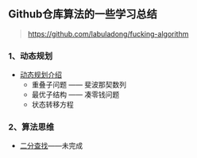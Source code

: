 ## Github仓库算法的一些学习总结
> https://github.com/labuladong/fucking-algorithm

### 1、动态规划

- [动态规划介绍](./动态规划学习.md)
  - 重叠子问题 —— 斐波那契数列
  - 最优子结构 —— 凑零钱问题
  - 状态转移方程

### 2、算法思维
- [二分查找](./二分查找学习.md)——未完成